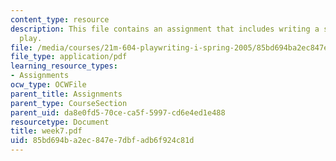 ```yaml
---
content_type: resource
description: This file contains an assignment that includes writing a short radio
  play.
file: /media/courses/21m-604-playwriting-i-spring-2005/85bd694ba2ec847e7dbfadb6f924c81d_week7.pdf
file_type: application/pdf
learning_resource_types:
- Assignments
ocw_type: OCWFile
parent_title: Assignments
parent_type: CourseSection
parent_uid: da8e0fd5-70ce-ca5f-5997-cd6e4ed1e488
resourcetype: Document
title: week7.pdf
uid: 85bd694b-a2ec-847e-7dbf-adb6f924c81d
---
```

